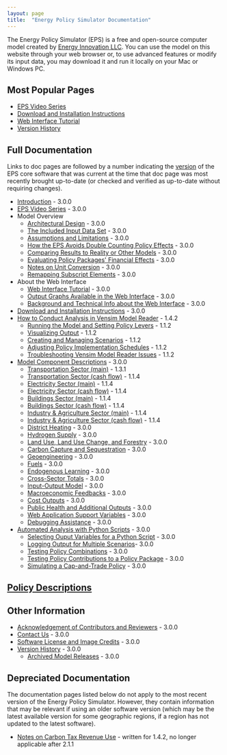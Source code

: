 ```yaml
---
layout: page
title:  "Energy Policy Simulator Documentation"
---
```


The Energy Policy Simulator (EPS) is a free and open-source computer model created by [Energy Innovation LLC](https://energyinnovation.org/).  You can use the model on this website through your web browser or, to use advanced features or modify its input data, you may download it and run it locally on your Mac or Windows PC.

## Most Popular Pages

* [EPS Video Series](video-series.html)
* [Download and Installation Instructions](download.html)
* [Web Interface Tutorial](online-model-tutorial.html)
* [Version History](version-history.html)

## Full Documentation

Links to doc pages are followed by a number indicating the [version](version-history.html) of the EPS core software that was current at the time that doc page was most recently brought up-to-date (or checked and verified as up-to-date without requiring changes).

* [Introduction](introduction.html) - 3.0.0
* [EPS Video Series](video-series.html) - 3.0.0
* Model Overview
  * [Architectural Design](architectural-design.html) - 3.0.0
  * [The Included Input Data Set](input-data.html) - 3.0.0
  * [Assumptions and Limitations](assumptions.html) - 3.0.0
  * [How the EPS Avoids Double Counting Policy Effects](how-the-eps-avoids-double-counting.html) - 3.0.0
  * [Comparing Results to Reality or Other Models](comparing-results.html) - 3.0.0
  * [Evaluating Policy Packages' Financial Effects](evaluating-package-financials.html) - 3.0.0
  * [Notes on Unit Conversion](unit-conversion.html) - 3.0.0
  * [Remapping Subscript Elements](remapping.html) - 3.0.0
* About the Web Interface
  * [Web Interface Tutorial](online-model-tutorial.html) - 3.0.0
  * [Output Graphs Available in the Web Interface](web-interface-graphs.html) - 3.0.0
  * [Background and Technical Info about the Web Interface](background-and-technical-info.html) - 3.0.0
* [Download and Installation Instructions](download.html) - 3.0.0
* [How to Conduct Analysis in Vensim Model Reader](how-to-conduct-analysis.html) - 1.4.2
  * [Running the Model and Setting Policy Levers](running-the-model.html) - 1.1.2
  * [Visualizing Output](visualizing-output.html) - 1.1.2
  * [Creating and Managing Scenarios](creating-and-managing-scenarios.html) - 1.1.2
  * [Adjusting Policy Implementation Schedules](adjusting-plcy-impl-schd.html) - 1.1.2
  * [Troubleshooting Vensim Model Reader Issues](troubleshooting-vensim.html) - 1.1.2
* [Model Component Descriptions](model-component-descriptions.html) - 3.0.0
  * [Transportation Sector (main)](transportation-sector-main.html) - 1.3.1
  * [Transportation Sector (cash flow)](transportation-sector-cash.html) - 1.1.4
  * [Electricity Sector (main)](electricity-sector-main.html) - 1.1.4
  * [Electricity Sector (cash flow)](electricity-sector-cash.html) - 1.1.4
  * [Buildings Sector (main)](buildings-sector-main.html) - 1.1.4
  * [Buildings Sector (cash flow)](buildings-sector-cash.html) - 1.1.4
  * [Industry & Agriculture Sector (main)](industry-ag-main.html) - 1.1.4
  * [Industry & Agriculture Sector (cash flow)](industry-ag-cash.html) - 1.1.4
  * [District Heating](district-heating.html) - 3.0.0
  * [Hydrogen Supply](hydrogen-supply.html) - 3.0.0
  * [Land Use, Land Use Change, and Forestry](lulucf.html) - 3.0.0
  * [Carbon Capture and Sequestration](ccs.html) - 3.0.0
  * [Geoengineering](geoengineering.html) - 3.0.0
  * [Fuels](fuels.html) - 3.0.0
  * [Endogenous Learning](endogenous-learning.html) - 3.0.0
  * [Cross-Sector Totals](cross-sector-totals.html) - 3.0.0
  * [Input-Output Model](io-model.html) - 3.0.0
  * [Macroeconomic Feedbacks](macro-feedbacks.html) - 3.0.0
  * [Cost Outputs](cost-outputs.html) - 3.0.0
  * [Public Health and Additional Outputs](additional-outputs.html) - 3.0.0
  * [Web Application Support Variables](web-app-support.html) - 3.0.0
  * [Debugging Assistance](debugging-assistance.html) - 3.0.0
* [Automated Analysis with Python Scripts](automated-analysis.html) - 3.0.0
  * [Selecting Ouput Variables for a Python Script](selecting-output-variables.html) - 3.0.0
  * [Logging Output for Multiple Scenarios](logging-output.html)- 3.0.0
  * [Testing Policy Combinations](testing-policy-combinations.html) - 3.0.0
  * [Testing Policy Contributions to a Policy Package](testing-policy-contributions.html) - 3.0.0
  * [Simulating a Cap-and-Trade Policy](simulating-cap-and-trade.html) - 3.0.0

## [Policy Descriptions](policy-design-index.html)

## Other Information

* [Acknowledgement of Contributors and Reviewers](acknowledgement.html) - 3.0.0
* [Contact Us](contact.html) - 3.0.0
* [Software License and Image Credits](software-license.html) - 3.0.0
* [Version History](version-history.html) - 3.0.0
  * [Archived Model Releases](archived-releases.html) - 3.0.0

## Depreciated Documentation

The documentation pages listed below do not apply to the most recent version of the Energy Policy Simulator.  However, they contain information that may be relevant if using an older software version (which may be the latest available version for some geographic regions, if a region has not updated to the latest software).

  * [Notes on Carbon Tax Revenue Use](carbon-tax-revenue-use.html) - written for 1.4.2, no longer applicable after 2.1.1
